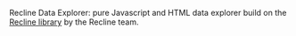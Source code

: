 Recline Data Explorer: pure Javascript and HTML data explorer build on the
[Recline library](http://reclinejs.com/) by the Recline team.

